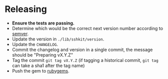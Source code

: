 # Releasing

* **Ensure the tests are passing.**
* Determine which would be the correct next version number according to [semver](http://semver.org/).
* Update the version in `./lib/sshkit/version`.
* Update the `CHANGELOG`.
* Commit the changelog and version in a single commit, the message should be "Preparing vX.Y.Z"
* Tag the commit `git tag vX.Y.Z` (if tagging a historical commit, `git tag` can take a sha1 after the tag name)
* Push the gem to [rubygems](http://rubygems.org).
